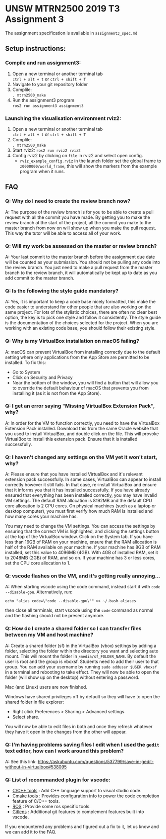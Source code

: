 # UNSW MTRN2500 2019 T3 Assignment 3

The assignment specification is available in `assignment3_spec.md`


## Setup instructions:   
### Compile and run assignment3:  
1. Open a new terminal or another terminal tab  
    `ctrl + alt + t` or `ctrl + shift + T`  
1. Navigate to your git repository folder
1. Complile:  
    `. mtrn2500_make`  
1. Run the assignment3 program   
    `ros2 run assignment3 assignment3`

### Launching the visualisation environment rviz2:  
1. Open a new terminal or another terminal tab  
    `ctrl + alt + t` or `ctrl + shift + T`  
1. Complile:  
    `. mtrn2500_make`  
1. Start rviz2:
    `ros2 run rviz2 rviz2`
1. Config rviz2 by clicking on `file` in rviz2 and select open config.
    * `rviz_example_config.rviz` in the launch folder set the global frame to `z0000000/world_frame`, this will show the markers from the example program when it runs.

## FAQ

### Q: Why do I need to create the review branch now?
A: The purpose of the review branch is for you to be able to create a pull request with all the commit you have made. By getting you to make the review branch at the start of the project, all the commit you make to the master branch from now on will show up when you make the pull request. This way the tutor will be able to access all of your work.

### Q: Will my work be assessed on the master or review branch?
A: Your last commit to the master branch before the assignment due date will be counted as your submission. You should not be pulling any code into the review branch. You just need to make a pull request from the master branch to the review branch, it will automatically be kept up to date as you add commit to the master branch.

### Q: Is the following the style guide mandatory?
A: Yes, it is important to keep a code base nicely formatted, this make the code easier to understand for other people that are also working on the same project. For lots of the stylistic choices, there are often no clear best option, the key is to pick one style and follow it consistently. The style guide is the documentation of the choices selected for the project. When you are working with an existing code base, you should follow their existing style.

### Q: Why is my VirtualBox installation on macOS failing?
A: macOS can prevent VirtualBox from installing correctly due to the default setting where only applications from the App Store are permitted to be installed. To fix this:

* Go to System
* Click on Security and Privacy
* Near the bottom of the window, you will find a button that will allow you to override the default behaviour of macOS that prevents you from installing it (as it is not from the App Store).

### Q: I get an error saying "Missing VirtualBox Extension Pack", why?
A: In order for the VM to function correctly, you need to have the VirtualBox Extension Pack installed. Download this from the same Oracle website that you used to install VirtualBox, and double click on the file. This will provoke VirtualBox to install this extension pack. Ensure that it is installed successfully.

 
### Q: I haven't changed any settings on the VM yet it won't start, why?
A: Please ensure that you have installed VirtualBox and it's relevant extension pack successfully. In some cases, VirtualBox can appear to install correctly however it still fails. In that case, re-install VirtualBox and ensure that it informs you that it has installed successfully. If you have already ensured that everything has been installed correctly, you may have invalid VM settings. The default RAM allocation is 8192MB and the default CPU core allocation is 2 CPU cores. On physical machines (such as a laptop or desktop computer), you must first verify how much RAM is installed and how many cores your machine has.

 
You may need to change the VM settings. You can access the settings by ensuring that the correct VM is highlighted, and clicking the settings button at the top of the VirtualBox window. Click on the System tab. If you have less than 16GB of RAM on your machine, ensure that the RAM allocation is half of the RAM available on your machine. If your machine has 8GB of RAM installed, set this value to 4096MB (4GB). With 4GB of installed RAM, set it to 2048MB (2GB) of RAM, and so on. If your machine has 3 or less cores, set the CPU core allocation to 1.

 ### Q: vscode flashes on the VM, and it's getting really annoying...
A: When starting vscode using the code command, instead start it with `code --disable-gpu`. Alternatively, run:

`echo "alias code=\"code --disable-gpu\"" >> ~/.bash_aliases`

then close all terminals, start vscode using the `code` command as normal and the flashing should not be present anymore.
 
### Q: How do I create a shared folder so I can transfer files between my VM and host machine?
A: Create a shared folder (sf) in the VirtualBox (vbox) settings by adding a folder, selecting the folder within the directory you want and selecting auto mount. This will mount the folder in `/media/sf_FOLDER_NAME`. By default the user is root and the group is vboxsf. Students need to add their user to that group. You can add your username by running `sudo adduser $USER vboxsf` in a terminal and rebooting to take effect. They will now be able to open the folder (will show up on the desktop) without entering a password.

Mac (and Linux) users are now finished.

Windows have shared privileges off by default so they will have to open the shared folder in file explorer:
	
* Right click Preferences > Sharing > Advanced settings
* Select share.

You will now be able to edit files in both and once they refresh whatever they have it open in the changes from the other will appear.

### Q: I'm having problems saving files I edit when I used the `gedit` text editor, how can I work around this problem?
A: See this link: https://askubuntu.com/questions/537799/save-in-gedit-without-in-virtualbox#538095


### Q: List of recommanded plugin for vscode:

* [C/C++ tools](https://marketplace.visualstudio.com/items?itemName=ms-vscode.cpptools) : Add C++ language support to visual studio code.
* [Cmake tools](https://marketplace.visualstudio.com/items?itemName=vector-of-bool.cmake-tools) : Provides configuration info to power the code completion feature of C/C++ tools.
* [ROS](https://marketplace.visualstudio.com/items?itemName=ms-iot.vscode-ros) : Provide some ros specific tools.
* [Gitlens](https://marketplace.visualstudio.com/items?itemName=eamodio.gitlens) : Additional git features to complement features built into vscode.

If you encountered any problems and figured out a fix to it, let us know and we can add it to the FAQ.
